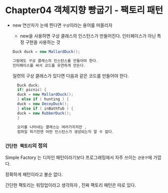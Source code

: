 # Chapter04 객체지향 빵굽기 - 팩토리 패턴

- new 연산자가 눈에 띈다면 `구상`이라는 용어를 떠올리자
    - new을 사용하면 구상 클래스의 인스턴스가 만들어진다. 인터페이스가 아닌 특정 구현을 사용하는 것

    ```java
    Duck duck = new MallardDuck();
    
    그럼에도 구상 클래스의 인스턴스를 만들어야 한다. 
    인터페이스를 써서 코드를 유연하게 만든다.
    ```

  일련의 구상 클래스가 있다면 다음과 같은 코드를 만들어야 한다.

  ```java
    Duck duck;
    if( picnic) {
    duck = new MallardDuck();
    } else if ( hunting ) {
    duck = new DecoyDuck();
    } else if ( inBathTub ) {
    duck = new RubberDuck();
    }
    
    오리를 나타내는 클래스는 여러가지지만 ,
    컴파일 하기전엔 어떤 인스턴스가 생성되는지 알 수 없다. 
    ```

### `간단한 팩토리`의 정의

Simple Factory 는 디자인 패턴이라기보다 프로그래밍에서 자주 쓰이는 `관용구`에 가깝다.

정확하게 패턴이라고 볼순 없다.

간단한 팩토리는 워밍업이라고 생각하자 , 진짜 팩토리 패턴은 따로 있다.